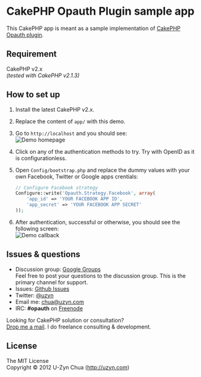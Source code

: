CakePHP Opauth Plugin sample app
==================
This CakePHP app is meant as a sample implementation of [CakePHP Opauth plugin](https://github.com/uzyn/cakephp-opauth).

Requirement
-----------
CakePHP v2.x  
_(tested with CakePHP v2.1.3)_

How to set up
-------------
1. Install the latest CakePHP v2.x.

2. Replace the content of `app/` with this demo.

3. Go to `http://localhost` and you should see:  
   ![Demo homepage](https://github.com/uzyn/cakephp-opauth/raw/sample/webroot/img/demo/homepage.png)

4. Click on any of the authentication methods to try. Try with OpenID as it is configurationless.

5. Open `Config/bootstrap.php` and replace the dummy values with your own Facebook, Twitter or Google apps crentials:

   ```php
   // Configure Facebook strategy
   Configure::write('Opauth.Strategy.Facebook', array(
       'app_id' => 'YOUR FACEBOOK APP ID',
       'app_secret' => 'YOUR FACEBOOK APP SECRET'
   ));
   ```

6. After authentication, successful or otherwise, you should see the following screen:  
   ![Demo callback](https://github.com/uzyn/cakephp-opauth/raw/sample/webroot/img/demo/callback.png)

Issues & questions
-------------------
- Discussion group: [Google Groups](https://groups.google.com/group/opauth)  
  Feel free to post your questions to the discussion group. This is the primary channel for support.
- Issues: [Github Issues](https://github.com/uzyn/opauth/issues)  
- Twitter: [@uzyn](http://twitter.com/uzyn)  
- Email me: chua@uzyn.com  
- IRC: **#opauth** on [Freenode](http://webchat.freenode.net/?channels=opauth&uio=d4)

Looking for CakePHP solution or consultation?  
<a href="mailto:chua@uzyn.com">Drop me a mail</a>. I do freelance consulting & development.

License
---------
The MIT License  
Copyright © 2012 U-Zyn Chua (http://uzyn.com)
